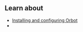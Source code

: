 ## Learn about

- [Installing and configuring Orbot](en/topics/tool-10-orbot/0-getting-started/3-1-learn.md)
-

